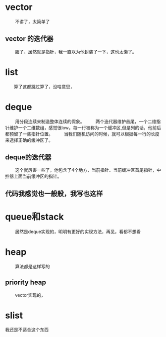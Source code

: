 
# vector
&emsp;&emsp; 不讲了，太简单了

## vector 的迭代器
&emsp;&emsp; 服了，居然就是指针，我一直以为他封装了一下，这也太懒了。

# list
&emsp;&emsp;算了这都跳过算了，没啥意思，

# deque
&emsp;&emsp; 用分段连续来制造整体连续的假象。
&emsp;&emsp; 两个迭代器维护首尾，一个二维指针维护一个二维数组，感觉很low，每一行被称为一个缓冲区,但是列的话，他前后都预留了一些指针位置。
&emsp;&emsp; 当我们随机访问的时候，就可以根据每一行的长度来选择正确的缓冲区了。
## deque的迭代器
&emsp;&emsp; 这个就厉害一些了，他包含了4个地方，当前指针、当前缓冲区首尾指针，中控器上面当前缓冲区的指针。
## 代码我感觉也一般般，我写也这样

# queue和stack
&emsp;&emsp; 居然是deque实现的，明明有更好的实现方法，再见，看都不想看

# heap
&emsp;&emsp; 算法都是这样写的
## priority heap
&emsp;&emsp; vector实现的，

# slist
我还是不适合这个东西
